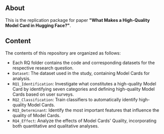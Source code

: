 ## About

This is the replication package for paper **"What Makes a High-Quality Model Card in Hugging Face?"**. 


## Content

The contents of this repository are organized as follows:

- Each RQ folder contains the code and corresponding datasets for the respective research question.
- `Dataset`: The dataset used in the study, containing Model Cards for analysis.
- `RQ1_Identification`: Investigate what constitutes a high-quality Model Card by identifying seven categories and defining high-quality Model Cards based on user surveys.
- `RQ2_Classification`: Train classifiers to automatically identify high-quality Model Cards.
- `RQ3_Determinant`: Identify the most important features that influence the quality of Model Cards.
- `RQ4_Effect`: Analyze the effects of Model Cards' Quality, incorporating both quantitative and qualitative analyses.
